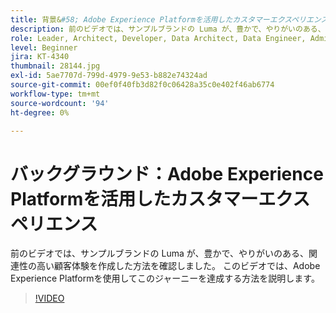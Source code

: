 ```yaml
---
title: 背景&#58; Adobe Experience Platformを活用したカスタマーエクスペリエンス
description: 前のビデオでは、サンプルブランドの Luma が、豊かで、やりがいのある、関連性の高い顧客体験を作成した方法を確認しました。 このビデオでは、Adobe Experience Platformを使用してこのジャーニーを達成する方法を説明します。
role: Leader, Architect, Developer, Data Architect, Data Engineer, Admin, User
level: Beginner
jira: KT-4340
thumbnail: 28144.jpg
exl-id: 5ae7707d-799d-4979-9e53-b882e74324ad
source-git-commit: 00ef0f40fb3d82f0c06428a35c0e402f46ab6774
workflow-type: tm+mt
source-wordcount: '94'
ht-degree: 0%

---
```


# バックグラウンド：Adobe Experience Platformを活用したカスタマーエクスペリエンス

前のビデオでは、サンプルブランドの Luma が、豊かで、やりがいのある、関連性の高い顧客体験を作成した方法を確認しました。 このビデオでは、Adobe Experience Platformを使用してこのジャーニーを達成する方法を説明します。

>[!VIDEO](https://video.tv.adobe.com/v/28144?learn=on)


